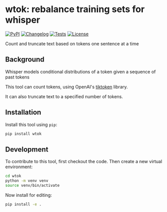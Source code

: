 # wtok: rebalance training sets for whisper

[![PyPI](https://img.shields.io/pypi/v/wtok.svg)](https://pypi.org/project/wtok/)
[![Changelog](https://img.shields.io/github/v/release/proger/wtok?include_prereleases&label=changelog)](https://github.com/proger/wtok/releases)
[![Tests](https://github.com/proger/wtok/workflows/Test/badge.svg)](https://github.com/proger/wtok/actions?query=workflow%3ATest)
[![License](https://img.shields.io/badge/license-Apache%202.0-blue.svg)](https://github.com/proger/wtok/blob/master/LICENSE)

Count and truncate text based on tokens one sentence at a time

## Background

Whisper models conditional distributions of a token given a sequence of past tokens

This tool can count tokens, using OpenAI's [tiktoken](https://github.com/openai/tiktoken) library.

It can also truncate text to a specified number of tokens.

## Installation

Install this tool using `pip`:
```bash
pip install wtok
```

## Development

To contribute to this tool, first checkout the code. Then create a new virtual environment:

```bash
cd wtok
python -m venv venv
source venv/bin/activate
```

Now install for editing:

```bash
pip install -e .
```
